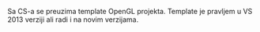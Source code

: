 Sa CS-a se preuzima template OpenGL projekta. Template je pravljem u VS 2013 verziji ali radi i na novim verzijama.
